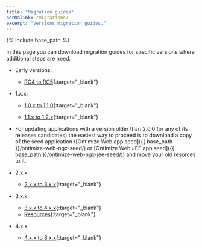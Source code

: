 ```yaml
---
title: "Migration guides"
permalink: /migrations/
excerpt: "Versions migration guides."
---
```

{% include base_path %}

In this page you can download migration guides for specific versions where additional steps are need.

* Early versions:

  * [RC4 to RC5](../assets/guides/migrate-from-RC4-to-RC5.pdf){:target="_blank"}

* 1.x.x:

  * [1.0.x to 1.1.0](../assets/guides/migrate-from-1.0.x-to-1.1.0.pdf){:target="_blank"}

  * [1.1.x to 1.2.x](../assets/guides/migrate-from-1.1.x-to-1.2.x.pdf){:target="_blank"}

* For updating applications with a version older than 2.0.0 (or any of its releases candidates) the easiest way to proceed is to download a copy of the seed application ([Ontimize Web app seed]({{ base_path }}/ontimize-web-ngx-seed/) or [Ontimize Web JEE app seed]({{ base_path }}/ontimize-web-ngx-jee-seed/)) and move your old resorces to it.

* 2.x.x

  * [2.x.x to 3.x.x](../assets/guides/migrate-from-2.x.x-to-3.x.x.pdf){:target="_blank"}

* 3.x.x

  * [3.x.x to 4.x.x](../assets/guides/migrate-from-3.x.x-to-4.x.x.pdf){:target="_blank"}
  * [Resources](../assets/guides/3.x.x-to-4.x.x-resources.zip){:target="_blank"}

* 4.x.x

  * [4.x.x to 8.x.x](../assets/guides/migrate-from-4.x.x-to-8.x.x.pdf){:target="_blank"}
